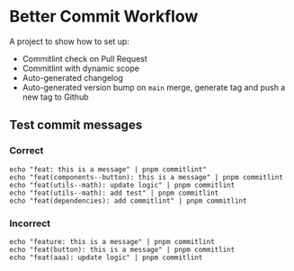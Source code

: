 # Better Commit Workflow

A project to show how to set up:
- Commitlint check on Pull Request
- Commitlint with dynamic scope
- Auto-generated changelog
- Auto-generated version bump on `main` merge, generate tag and push a new tag to Github

## Test commit messages

### Correct
```
echo "feat: this is a message" | pnpm commitlint"
echo "feat(components--button): this is a message" | pnpm commitlint
echo "feat(utils--math): update logic" | pnpm commitlint
echo "feat(utils--math): add test" | pnpm commitlint
echo "feat(dependencies): add commitlint" | pnpm commitlint
```

### Incorrect
```
echo "feature: this is a message" | pnpm commitlint
echo "feat(button): this is a message" | pnpm commitlint
echo "feat(aaa): update logic" | pnpm commitlint
```